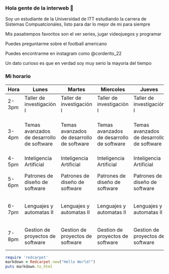 ### Hola gente de la interweb 👋

Soy un estudiante de la Universidad de ITT estudiando la carrera de Sistemas Compuatcionales, listo para dar lo mejor de mi para siempre

Mis pasatiempos favoritos son el ver series, jugar videojuegos y programar

Puedes preguntarme sobre el football americano

Puedes encontrarme en instagram como @corderito_22

Un dato curioso es que en verdad soy muy serio la mayoria del tiempo

### Mi horario

| Hora   | Lunes                                     | Martes                                    | Miercoles                                 | Jueves                                    | Viernes                                   |
|--------|-------------------------------------------|-------------------------------------------|-------------------------------------------|-------------------------------------------|-------------------------------------------|
| 2-3pm  | Taller de investigación I                 | Taller de investigación I                 | Taller de investigación I                 | Taller de investigación I                 |                                           |
| 3-4pm  | Temas avanzados de desarrollo de software | Temas avanzados de desarrollo de software | Temas avanzados de desarrollo de software | Temas avanzados de desarrollo de software | Temas avanzados de desarrollo de software |
| 4-5pm  | Inteligencia Artificial                   | Inteligencia Artificial                   | Inteligencia Artificial                   | Inteligencia Artificial                   |                                           |
| 5-6pm  | Patrones de diseño de software            | Patrones de diseño de software            | Patrones de diseño de software            | Patrones de diseño de software            | Patrones de diseño de software            |
| 6-7pm  | Lenguajes y automatas II                  | Lenguajes y automatas II                  | Lenguajes y automatas II                  | Lenguajes y automatas II                  | Lenguajes y automatas II                  |
| 7-8pm  | Gestion de proyectos de software          | Gestion de proyectos de software          | Gestion de proyectos de software          | Gestion de proyectos de software          | Gestion de proyectos de software          |

```ruby
require 'redcarpet'
markdown = Redcarpet.new("Hello World!")
puts markdown.to_html
```
